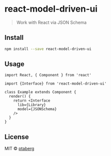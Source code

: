 # react-model-driven-ui

> Work with React via JSON Schema

## Install

```bash
npm install --save react-model-driven-ui
```

## Usage

```tsx
import React, { Component } from 'react'

import {Interface} from 'react-model-driven-ui'

class Example extends Component {
  render() {
    return <Interface
      lib={Library}
      model={JSONSchema}
    />
  }
}
```

## License

MIT © [ptaberg](https://github.com/ptaberg)
